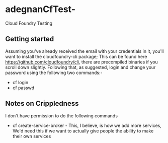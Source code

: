 # adegnanCfTest-
Cloud Foundry Testing

## Getting started 

Assuming you've already received the email with your credentials in it, you'll want to install the cloudfoundry-cli package; This can be found here https://github.com/cloudfoundry/cli, there are precompiled binaries if you scroll down slightly.  Following that, as suggested, login and change your password using the following two commands:-

- cf login
- cf passwd



## Notes on Crippledness

I don't have permission to do the following commands
- cf create-service-broker -  This, I believe, is how we add more services, We'd need this if we want to actually give people the ability to make their own services
